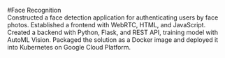 #Face Recognition                                                                                                                          
Constructed a face detection application for authenticating users by face photos.
Established a frontend with WebRTC, HTML, and JavaScript. 
Created a backend with Python, Flask, and REST API, training model with AutoML Vision.
Packaged the solution as a Docker image and deployed it into Kubernetes on Google Cloud Platform.

